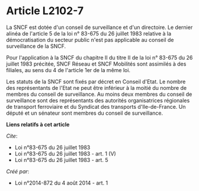 # Article L2102-7

La SNCF est dotée d'un conseil de surveillance et d'un directoire. Le dernier alinéa de l'article 5 de la loi n° 83-675 du 26
juillet 1983 relative à la démocratisation du secteur public n'est pas applicable au conseil de surveillance de la SNCF. 

Pour l'application à la SNCF du chapitre II du titre II de la loi n° 83-675 du 26 juillet 1983 précitée, SNCF Réseau et SNCF
Mobilités sont assimilés à des filiales, au sens du 4 de l'article 1er de la même loi. 

Les statuts de la SNCF sont fixés par décret en Conseil d'Etat. Le nombre des représentants de l'Etat ne peut être inférieur
à la moitié du nombre de membres du conseil de surveillance. Au moins deux membres du conseil de surveillance sont des
représentants des autorités organisatrices régionales de transport ferroviaire et du Syndicat des transports d'Ile-de-France.
Un député et un sénateur sont membres du conseil de surveillance.

**Liens relatifs à cet article**

_Cite_:

  - Loi n°83-675 du 26 juillet 1983
  - Loi n°83-675 du 26 juillet 1983 - art. 1 (V)
  - Loi n°83-675 du 26 juillet 1983 - art. 5

_Créé par_:

  - Loi n°2014-872 du 4 août 2014 - art. 1
